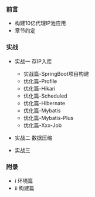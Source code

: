 ### 前言
* 构建10亿代理IP池应用
* 章节约定

### 实战
* 实战一 存IP入库
    * 实战篇-SpringBoot项目构建
    * 优化篇-Profile
    * 优化篇-Hikari
    * 优化篇-Scheduled
    * 优化篇-Hibernate
    * 优化篇-Mybatis
    * 优化篇-Mybatis-Plus
    * 优化篇-Xxx-Job

* 实战二 数据压缩
* 实战三



### 附录
* i 环境篇
* ii 构建篇



